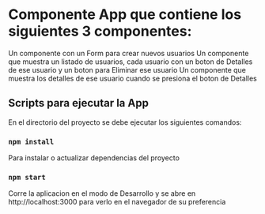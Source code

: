 # Componente App que contiene los siguientes 3 componentes:

Un componente con un Form para crear nuevos usuarios
Un componente que muestra un listado de usuarios, cada usuario con un boton de Detalles de ese usuario y un boton para Eliminar ese usuario
Un componente que muestra los detalles de ese usuario cuando se presiona el boton de Detalles


## Scripts para ejecutar la App

En el directorio del proyecto se debe ejecutar los siguientes comandos:

### `npm install`

Para instalar o actualizar dependencias del proyecto 

### `npm start`

Corre la aplicacion en el modo de Desarrollo y se abre en http://localhost:3000 para verlo en el navegador de su preferencia


